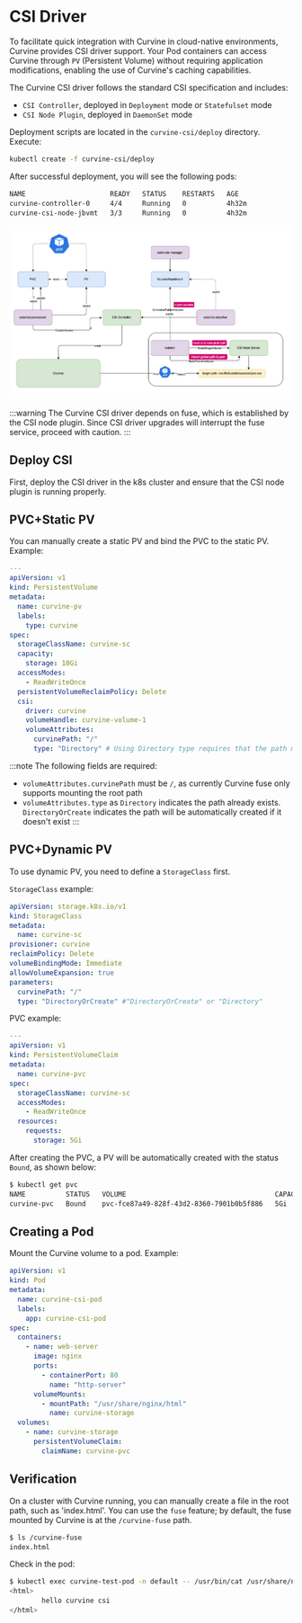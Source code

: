 # CSI Driver
To facilitate quick integration with Curvine in cloud-native environments, Curvine provides CSI driver support. Your Pod containers can access Curvine through `PV` (Persistent Volume) without requiring application modifications, enabling the use of Curvine's caching capabilities.

The Curvine CSI driver follows the standard CSI specification and includes:
- `CSI Controller`, deployed in `Deployment` mode or `Statefulset` mode
- `CSI Node Plugin`, deployed in `DaemonSet` mode

Deployment scripts are located in the `curvine-csi/deploy` directory. Execute:
```bash
kubectl create -f curvine-csi/deploy
```

After successful deployment, you will see the following pods:
```bash
NAME                     READY   STATUS    RESTARTS   AGE
curvine-controller-0     4/4     Running   0          4h32m
curvine-csi-node-jbvmt   3/3     Running   0          4h32m
```

![csi-arch](img/csi-arch.png)

:::warning
The Curvine CSI driver depends on fuse, which is established by the CSI node plugin. Since CSI driver upgrades will interrupt the fuse service, proceed with caution.
:::

## Deploy CSI
First, deploy the CSI driver in the k8s cluster and ensure that the CSI node plugin is running properly.

## PVC+Static PV
You can manually create a static PV and bind the PVC to the static PV. Example:
```yaml
---
apiVersion: v1
kind: PersistentVolume
metadata:
  name: curvine-pv
  labels:
    type: curvine
spec:
  storageClassName: curvine-sc
  capacity:
    storage: 10Gi
  accessModes:
    - ReadWriteOnce
  persistentVolumeReclaimPolicy: Delete
  csi:
    driver: curvine
    volumeHandle: curvine-volume-1
    volumeAttributes:
      curvinePath: "/"
      type: "Directory" # Using Directory type requires that the path must already exist
```

:::note 
The following fields are required:
- `volumeAttributes.curvinePath` must be `/`, as currently Curvine fuse only supports mounting the root path
- `volumeAttributes.type` as `Directory` indicates the path already exists. `DirectoryOrCreate` indicates the path will be automatically created if it doesn't exist
:::

## PVC+Dynamic PV
To use dynamic PV, you need to define a `StorageClass` first.

`StorageClass` example:

```yaml
apiVersion: storage.k8s.io/v1
kind: StorageClass
metadata:
  name: curvine-sc
provisioner: curvine
reclaimPolicy: Delete
volumeBindingMode: Immediate
allowVolumeExpansion: true
parameters:
  curvinePath: "/"
  type: "DirectoryOrCreate" #"DirectoryOrCreate" or "Directory"
```

PVC example:
```yaml
---
apiVersion: v1
kind: PersistentVolumeClaim
metadata:
  name: curvine-pvc
spec:
  storageClassName: curvine-sc
  accessModes:
    - ReadWriteOnce
  resources:
    requests:
      storage: 5Gi
```

After creating the PVC, a PV will be automatically created with the status `Bound`, as shown below:
```bash
$ kubectl get pvc
NAME          STATUS   VOLUME                                     CAPACITY   ACCESS MODES   STORAGECLASS   VOLUMEATTRIBUTESCLASS   AGE
curvine-pvc   Bound    pvc-fce87a49-828f-43d2-8360-7901b0b5f886   5Gi        RWO            curvine-sc     <unset>                 16s
```

## Creating a Pod
Mount the Curvine volume to a pod. Example:
```yaml
apiVersion: v1
kind: Pod
metadata:
  name: curvine-csi-pod
  labels:
    app: curvine-csi-pod
spec:
  containers:
    - name: web-server
      image: nginx
      ports:
        - containerPort: 80
          name: "http-server"
      volumeMounts:
        - mountPath: "/usr/share/nginx/html"
          name: curvine-storage
  volumes:
    - name: curvine-storage
      persistentVolumeClaim:
        claimName: curvine-pvc
```

## Verification
On a cluster with Curvine running, you can manually create a file in the root path, such as 'index.html'. You can use the `fuse` feature; by default, the fuse mounted by Curvine is at the `/curvine-fuse` path.

```bash
$ ls /curvine-fuse
index.html
```

Check in the pod:
```bash
$ kubectl exec curvine-test-pod -n default -- /usr/bin/cat /usr/share/nginx/html/index.html
<html>
        hello curvine csi
</html>
```
